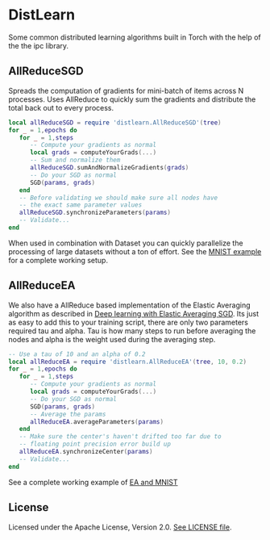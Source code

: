 DistLearn
=========

Some common distributed learning algorithms built in Torch
with the help of the the ipc library.

AllReduceSGD
------------

Spreads the computation of gradients for mini-batch of items
across N processes. Uses AllReduce to quickly sum the gradients
and distribute the total back out to every process.

```lua
local allReduceSGD = require 'distlearn.AllReduceSGD'(tree)
for _ = 1,epochs do
   for _ = 1,steps
      -- Compute your gradients as normal
      local grads = computeYourGrads(...)
      -- Sum and normalize them
      allReduceSGD.sumAndNormalizeGradients(grads)
      -- Do your SGD as normal
      SGD(params, grads)
   end
   -- Before validating we should make sure all nodes have
   -- the exact same parameter values
   allReduceSGD.synchronizeParameters(params)
   -- Validate...
end
```

When used in combination with Dataset you can quickly parallelize
the processing of large datasets without a ton of effort. See the
[MNIST example](examples/mnist.lua) for a complete working setup.

AllReduceEA
-----------

We also have a AllReduce based implementation of the Elastic
Averaging algorithm as described in [Deep learning with Elastic Averaging SGD](http://arxiv.org/abs/1412.6651).
Its just as easy to add this to your training script, there
are only two parameters required tau and alpha. Tau is how
many steps to run before averaging the nodes and alpha is
the weight used during the averaging step.

```lua
-- Use a tau of 10 and an alpha of 0.2
local allReduceEA = require 'distlearn.AllReduceEA'(tree, 10, 0.2)
for _ = 1,epochs do
   for _ = 1,steps
      -- Compute your gradients as normal
      local grads = computeYourGrads(...)
      -- Do your SGD as normal
      SGD(params, grads)
      -- Average the params
      allReduceEA.averageParameters(params)
   end
   -- Make sure the center's haven't drifted too far due to
   -- floating point precision error build up
   allReduceEA.synchronizeCenter(params)
   -- Validate...
end
```

See a complete working example of [EA and MNIST](examples/mnist-ea.lua)

License
-------

Licensed under the Apache License, Version 2.0.
[See LICENSE file](LICENSE).
